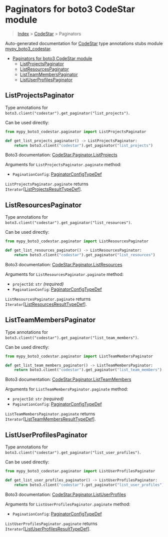# Paginators for boto3 CodeStar module

> [Index](..) > [CodeStar](.) > Paginators

Auto-generated documentation for
[CodeStar](https://boto3.amazonaws.com/v1/documentation/api/latest/reference/services/codestar.html#CodeStar)
type annotations stubs module
[mypy_boto3_codestar](https://pypi.org/project/mypy-boto3-codestar/).

- [Paginators for boto3 CodeStar module](#paginators-for-boto3-codestar-module)
  - [ListProjectsPaginator](#listprojectspaginator)
  - [ListResourcesPaginator](#listresourcespaginator)
  - [ListTeamMembersPaginator](#listteammemberspaginator)
  - [ListUserProfilesPaginator](#listuserprofilespaginator)

## ListProjectsPaginator

Type annotations for `boto3.client("codestar").get_paginator("list_projects")`.

Can be used directly:

```python
from mypy_boto3_codestar.paginator import ListProjectsPaginator

def get_list_projects_paginator() -> ListProjectsPaginator:
    return boto3.client("codestar").get_paginator("list_projects")
```

Boto3 documentation:
[CodeStar.Paginator.ListProjects](https://boto3.amazonaws.com/v1/documentation/api/latest/reference/services/codestar.html#CodeStar.Paginator.ListProjects)

Arguments for `ListProjectsPaginator.paginate` method:

- `PaginationConfig`:
  [PaginatorConfigTypeDef](./type_defs.md#paginatorconfigtypedef)

`ListProjectsPaginator.paginate` returns
`Iterator`\[[ListProjectsResultTypeDef](./type_defs.md#listprojectsresulttypedef)\].

## ListResourcesPaginator

Type annotations for
`boto3.client("codestar").get_paginator("list_resources")`.

Can be used directly:

```python
from mypy_boto3_codestar.paginator import ListResourcesPaginator

def get_list_resources_paginator() -> ListResourcesPaginator:
    return boto3.client("codestar").get_paginator("list_resources")
```

Boto3 documentation:
[CodeStar.Paginator.ListResources](https://boto3.amazonaws.com/v1/documentation/api/latest/reference/services/codestar.html#CodeStar.Paginator.ListResources)

Arguments for `ListResourcesPaginator.paginate` method:

- `projectId`: `str` *(required)*
- `PaginationConfig`:
  [PaginatorConfigTypeDef](./type_defs.md#paginatorconfigtypedef)

`ListResourcesPaginator.paginate` returns
`Iterator`\[[ListResourcesResultTypeDef](./type_defs.md#listresourcesresulttypedef)\].

## ListTeamMembersPaginator

Type annotations for
`boto3.client("codestar").get_paginator("list_team_members")`.

Can be used directly:

```python
from mypy_boto3_codestar.paginator import ListTeamMembersPaginator

def get_list_team_members_paginator() -> ListTeamMembersPaginator:
    return boto3.client("codestar").get_paginator("list_team_members")
```

Boto3 documentation:
[CodeStar.Paginator.ListTeamMembers](https://boto3.amazonaws.com/v1/documentation/api/latest/reference/services/codestar.html#CodeStar.Paginator.ListTeamMembers)

Arguments for `ListTeamMembersPaginator.paginate` method:

- `projectId`: `str` *(required)*
- `PaginationConfig`:
  [PaginatorConfigTypeDef](./type_defs.md#paginatorconfigtypedef)

`ListTeamMembersPaginator.paginate` returns
`Iterator`\[[ListTeamMembersResultTypeDef](./type_defs.md#listteammembersresulttypedef)\].

## ListUserProfilesPaginator

Type annotations for
`boto3.client("codestar").get_paginator("list_user_profiles")`.

Can be used directly:

```python
from mypy_boto3_codestar.paginator import ListUserProfilesPaginator

def get_list_user_profiles_paginator() -> ListUserProfilesPaginator:
    return boto3.client("codestar").get_paginator("list_user_profiles")
```

Boto3 documentation:
[CodeStar.Paginator.ListUserProfiles](https://boto3.amazonaws.com/v1/documentation/api/latest/reference/services/codestar.html#CodeStar.Paginator.ListUserProfiles)

Arguments for `ListUserProfilesPaginator.paginate` method:

- `PaginationConfig`:
  [PaginatorConfigTypeDef](./type_defs.md#paginatorconfigtypedef)

`ListUserProfilesPaginator.paginate` returns
`Iterator`\[[ListUserProfilesResultTypeDef](./type_defs.md#listuserprofilesresulttypedef)\].
